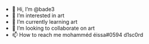 - 👋 Hi, I’m @bade3
- 👀 I’m interested in art
- 🌱 I’m currently learning art
- 💞️ I’m looking to collaborate on art
- 📫 How to reach me mohamméd éissa#0594 d1sc0rd

<!---
bade3/bade3 is a ✨ special ✨ repository because its `README.md` (this file) appears on your GitHub profile.
You can click the Preview link to take a look at your changes.
--->
